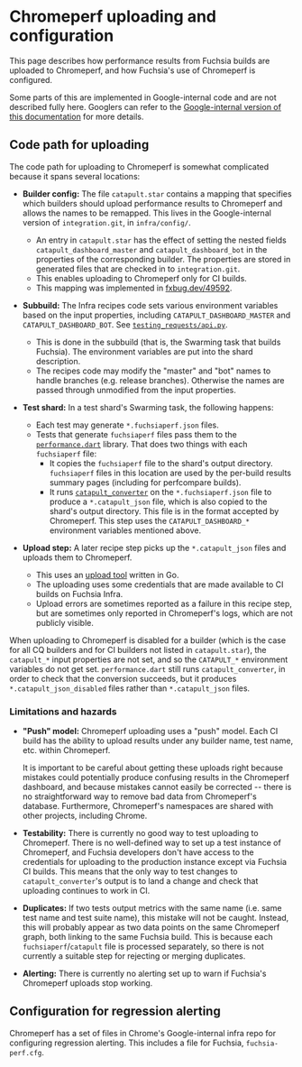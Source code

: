 # Chromeperf uploading and configuration

This page describes how performance results from Fuchsia builds are
uploaded to Chromeperf, and how Fuchsia's use of Chromeperf is
configured.

Some parts of this are implemented in Google-internal code and are not
described fully here. Googlers can refer to the [Google-internal
version of this documentation][internal-doc] for more details.

## Code path for uploading

The code path for uploading to Chromeperf is somewhat complicated
because it spans several locations:

*   **Builder config:** The file `catapult.star` contains a mapping
    that specifies which builders should upload performance results to
    Chromeperf and allows the names to be remapped. This lives in the
    Google-internal version of `integration.git`, in `infra/config/`.

    *   An entry in `catapult.star` has the effect of setting the
        nested fields `catapult_dashboard_master` and
        `catapult_dashboard_bot` in the properties of the
        corresponding builder. The properties are stored in generated
        files that are checked in to `integration.git`.
    *   This enables uploading to Chromeperf only for CI builds.
    *   This mapping was implemented in
        [fxbug.dev/49592](https://fxbug.dev/49592).

*   **Subbuild:** The Infra recipes code sets various environment
    variables based on the input properties, including
    `CATAPULT_DASHBOARD_MASTER` and `CATAPULT_DASHBOARD_BOT`. See
    [`testing_requests/api.py`](https://fuchsia.googlesource.com/infra/recipes/+/HEAD/recipe_modules/testing_requests/api.py).

    *   This is done in the subbuild (that is, the Swarming task that
        builds Fuchsia). The environment variables are put into the
        shard description.
    *   The recipes code may modify the "master" and "bot" names to
        handle branches (e.g. release branches). Otherwise the names
        are passed through unmodified from the input properties.

*   **Test shard:** In a test shard's Swarming task, the following
    happens:

    *   Each test may generate `*.fuchsiaperf.json` files.
    *   Tests that generate `fuchsiaperf` files pass them to the
        [`performance.dart`][performance.dart] library. That does two
        things with each `fuchsiaperf` file:
        *   It copies the `fuchsiaperf` file to the shard's output
            directory. `fuchsiaperf` files in this location are used
            by the per-build results summary pages (including for
            perfcompare builds).
        *   It runs [`catapult_converter`][catapult_converter] on the
            `*.fuchsiaperf.json` file to produce a `*.catapult_json`
            file, which is also copied to the shard's output
            directory. This file is in the format accepted by
            Chromeperf. This step uses the `CATAPULT_DASHBOARD_*`
            environment variables mentioned above.

*   **Upload step:** A later recipe step picks up the
    `*.catapult_json` files and uploads them to Chromeperf.

    *   This uses an [upload tool] written in Go.
    *   The uploading uses some credentials that are made available to
        CI builds on Fuchsia Infra.
    *   Upload errors are sometimes reported as a failure in this
        recipe step, but are sometimes only reported in Chromeperf's
        logs, which are not publicly visible.

When uploading to Chromeperf is disabled for a builder (which is the
case for all CQ builders and for CI builders not listed in
`catapult.star`), the `catapult_*` input properties are not set, and so
the `CATAPULT_*` environment variables do not get set.
`performance.dart` still runs `catapult_converter`, in order to check
that the conversion succeeds, but it produces `*.catapult_json_disabled`
files rather than `*.catapult_json` files.

### Limitations and hazards

*   **"Push" model:** Chromeperf uploading uses a "push" model. Each
    CI build has the ability to upload results under any builder name,
    test name, etc. within Chromeperf.

    It is important to be careful about getting these uploads right
    because mistakes could potentially produce confusing results in
    the Chromeperf dashboard, and because mistakes cannot easily be
    corrected -- there is no straightforward way to remove bad data
    from Chromeperf's database. Furthermore, Chromeperf's namespaces
    are shared with other projects, including Chrome.

*   **Testability:** There is currently no good way to test uploading
    to Chromeperf. There is no well-defined way to set up a test
    instance of Chromeperf, and Fuchsia developers don't have access
    to the credentials for uploading to the production instance except
    via Fuchsia CI builds. This means that the only way to test
    changes to `catapult_converter`'s output is to land a change and
    check that uploading continues to work in CI.

*   **Duplicates:** If two tests output metrics with the same name
    (i.e. same test name and test suite name), this mistake will not
    be caught. Instead, this will probably appear as two data points
    on the same Chromeperf graph, both linking to the same Fuchsia
    build. This is because each `fuchsiaperf`/`catapult` file is
    processed separately, so there is not currently a suitable step
    for rejecting or merging duplicates.

*   **Alerting:** There is currently no alerting set up to warn if
    Fuchsia's Chromeperf uploads stop working.

## Configuration for regression alerting

Chromeperf has a set of files in Chrome's Google-internal infra repo
for configuring regression alerting. This includes a file for Fuchsia,
`fuchsia-perf.cfg`.


[internal-doc]: <https://goto.google.com/fuchsia-chromeperf-uploading>
[performance.dart]: </sdk/testing/sl4f/client/lib/src/performance.dart>
[catapult_converter]: </src/testing/catapult_converter/>
[upload tool]: <https://fuchsia.googlesource.com/infra/infra/+/HEAD/cmd/catapult/>
